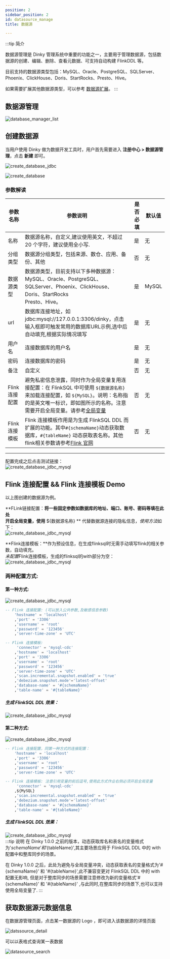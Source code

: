 ```yaml
---
position: 2
sidebar_position: 2
id: datasource_manage
title: 数据源

---
```



:::tip 简介

数据源管理是 Dinky 管理系统中重要的功能之一，主要用于管理数据源，包括数据源的创建、编辑、删除、查看元数据、可支持自动构建
FlinkDDL 等。

目前支持的数据源类型包括：MySQL、Oracle、PostgreSQL、SQLServer、Phoenix、ClickHouse、Doris、StartRocks、Presto、Hive。

如果需要扩展其他数据源类型，可以参考 [数据源扩展](../../extend/function_expansion/datasource)。
:::

## 数据源管理

![database_manager_list](http://pic.dinky.org.cn/dinky/docs/test/datasource00.png)

## 创建数据源

当用户使用 Dinky 做为数据开发工具时，用户首先需要进入 **注册中心 > 数据源管理**，点击 **新建** 即可。

![create_database_jdbc](http://pic.dinky.org.cn/dinky/docs/test/datasource0.png)

![create_database](http://pic.dinky.org.cn/dinky/docs/test/datasource1.png)

### 参数解读

| 参数名称       | 参数说明                                                                                                                                                                                                | 是否必填 | 默认值   |
|------------|-----------------------------------------------------------------------------------------------------------------------------------------------------------------------------------------------------|------|-------|
| 名称         | 数据源名称，自定义,建议使用英文，不超过 20 个字符，建议使用全小写.                                                                                                                                                                | 是    | 无     |
| 分组类型       | 数据源分组类型，包括来源、数仓、应用、备份、其他                                                                                                                                                                            | 否    | 无     |
| 数据源类型      | 数据源类型，目前支持以下多种数据源：<br/>            MySQL、Oracle、PostgreSQL、SQLServer、Phoenix、ClickHouse、Doris、StartRocks<br/>Presto、Hive。                                                                           | 是    | MySQL |
| url        | 数据库连接地址，如 jdbc:mysql://127.0.0.1:3306/dinky，点击输入框即可触发常用的数据库URL示例,选中后自动填充,根据实际情况填写                                                                                                                   | 是    | 无     |
| 用户名        | 连接数据库的用户名                                                                                                                                                                                           | 是    | 无     |
| 密码         | 连接数据库的密码                                                                                                                                                                                            | 是    | 无     |
| 备注         | 自定义                                                                                                                                                                                                 | 否    | 无     |
| Flink 连接配置 | 避免私密信息泄露，同时作为全局变量复用连接配置：在 FlinkSQL 中可使用 `${数据源名称}` 来加载连接配置，如 `${MySQL}`。说明：名称指的是英文唯一标识，即如图所示的名称。注意需要开启全局变量。请参考[全局变量](./global_var)                                                                  | 否    | 无     |
| Flink 连接模板 | Flink 连接模板作用是为生成 FlinkSQL DDL 而扩展的功能。其中`#{schemaName}`动态获取数据库，`#{tableName}` 动态获取表名称。其他flink相关参数请参考[Flink 官网](https://nightlies.apache.org/flink/flink-docs-master/docs/connectors/table/overview/) | 否    | 无     |

---
配置完成之后点击测试链接：  
![create_database_jdbc_mysql](http://pic.dinky.org.cn/dinky/docs/test/datasource3.png)

## Flink 连接配置 && Flink 连接模板 Demo

以上图创建的数据源为例。

**FLink链接配置：**将一些固定参数如数据库的地址、端口、账号、密码等填在此处  
开启全局变量，使用** ${数据源名称} ** 代替数据源连接的隐私信息，*使用方法*如下：  
![create_database_jdbc_mysql](http://pic.dinky.org.cn/dinky/docs/test/datasource6.png)

**Flink连接模板：**作为预设信息，在生成flinksql时无需手动填写flink的相关参数，自动填充。  
*未配置*Flink连接模板，生成的flinksql的with部分为空：  
![create_database_jdbc_mysql](http://pic.dinky.org.cn/dinky/docs/test/datasource55.png)

### 两种配置方式:

#### 第一种方式:

![create_database_jdbc_mysql](http://pic.dinky.org.cn/dinky/docs/test/datasource4.png)

```sql
-- Flink 连接配置: (可以放入公共参数,及敏感信息参数)
    'hostname' = 'localhost'
    ,'port' = '3306'
    ,'username' = 'root'
    ,'password' = '123456'
    ,'server-time-zone' = 'UTC'

-- Flink 连接模板: 
     'connector' = 'mysql-cdc'
    ,'hostname' = 'localhost'
    ,'port' = '3306'
    ,'username' = 'root'
    ,'password' = '123456'
    ,'server-time-zone' = 'UTC'
    ,'scan.incremental.snapshot.enabled' = 'true'
    ,'debezium.snapshot.mode'='latest-offset'  
    ,'database-name' = '#{schemaName}'
    ,'table-name' = '#{tableName}'
```

##### 生成 FlinkSQL DDL 效果：

![create_database_jdbc_mysql](http://pic.dinky.org.cn/dinky/docs/test/datasource5.png)

#### 第二种方式:

![create_database_jdbc_mysql](http://pic.dinky.org.cn/dinky/docs/test/datasource44.png)

```sql
-- Flink 连接配置，同第一种方式的连接配置：
    'hostname' = 'localhost'
    ,'port' = '3306'
    ,'username' = 'root'
    ,'password' = '123456'
    ,'server-time-zone' = 'UTC'

-- Flink 连接模板: 注意引用变量的前后逗号,使用此方式作业右侧必须开启全局变量
     'connector' = 'mysql-cdc'
    ,${MySQL}
    ,'scan.incremental.snapshot.enabled' = 'true'
    ,'debezium.snapshot.mode'='latest-offset'
    ,'database-name' = '#{schemaName}'
    ,'table-name' = '#{tableName}'

```

##### 生成 FlinkSQL DDL 效果：

![create_database_jdbc_mysql](http://pic.dinky.org.cn/dinky/docs/test/datasource555.png)  
:::tip 说明
在 Dinky 1.0.0 之前的版本，动态获取库名和表名的变量格式为'${schemaName}' 和 '${tableName}',其主要场景应用于 FlinkSQL DDL 中的 with 配置中和整库同步的场景。

在 Dinky 1.0.0 之后，此处为避免与全局变量冲突，动态获取表名的变量格式为'#{schemaName}' 和 '#{tableName}',此不兼容变更对 FlinkSQL DDL 中的 with 配置无影响, 但是对于整库同步的场景需要注意修改为新的变量格式'#{schemaName}' 和 '#{tableName}' ,与此同时,在整库同步的场景下,也可以支持使用全局变量了.
:::

## 获取数据源元数据信息

在数据源管理页面，点击某一数据源的 Logo ，即可进入该数据源的详情页面

![datssource_detail](http://pic.dinky.org.cn/dinky/docs/zh-CN/user_guide/register_center/datasource/datssource_detail.png)

可以以表格式查询某一表数据

![datasource_search](http://pic.dinky.org.cn/dinky/docs/zh-CN/user_guide/register_center/datasource/datasource_search.png)


